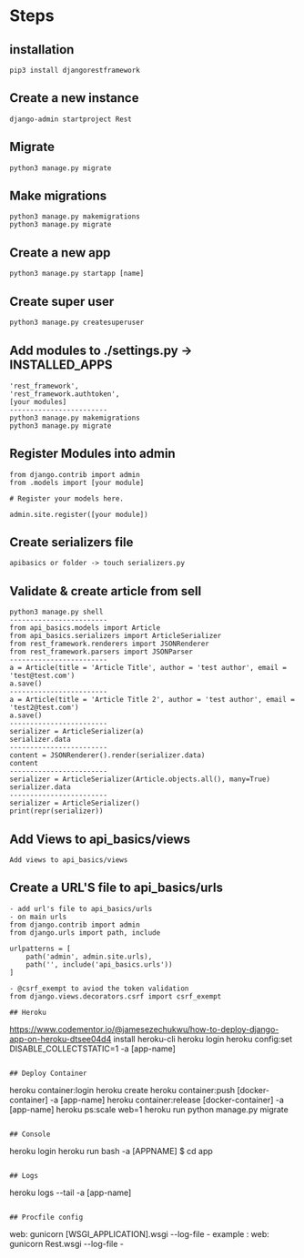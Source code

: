 # Steps

## installation
``` 
pip3 install djangorestframework
```

## Create a new instance
```
django-admin startproject Rest 
```

## Migrate
``` 
python3 manage.py migrate
```

## Make migrations
``` 
python3 manage.py makemigrations
python3 manage.py migrate
```

## Create a new app
```
python3 manage.py startapp [name] 
```

## Create super user
``` python 
python3 manage.py createsuperuser
```

## Add modules to ./settings.py -> INSTALLED_APPS
```
'rest_framework',
'rest_framework.authtoken',
[your modules]
------------------------
python3 manage.py makemigrations
python3 manage.py migrate
```

## Register Modules into admin
``` 
from django.contrib import admin
from .models import [your module]

# Register your models here.

admin.site.register([your module])
```

## Create serializers file
```
apibasics or folder -> touch serializers.py
 ```

## Validate & create article from sell
```
python3 manage.py shell
------------------------
from api_basics.models import Article
from api_basics.serializers import ArticleSerializer
from rest_framework.renderers import JSONRenderer
from rest_framework.parsers import JSONParser
------------------------
a = Article(title = 'Article Title', author = 'test author', email = 'test@test.com')
a.save()
------------------------
a = Article(title = 'Article Title 2', author = 'test author', email = 'test2@test.com')
a.save()
------------------------
serializer = ArticleSerializer(a)
serializer.data
------------------------
content = JSONRenderer().render(serializer.data)
content
------------------------
serializer = ArticleSerializer(Article.objects.all(), many=True)
serializer.data
------------------------
serializer = ArticleSerializer()
print(repr(serializer))
```
## Add Views to api_basics/views
``` 
Add views to api_basics/views
```

## Create a URL'S file to api_basics/urls
``` 
- add url's file to api_basics/urls
- on main urls
from django.contrib import admin
from django.urls import path, include

urlpatterns = [
    path('admin', admin.site.urls),
    path('', include('api_basics.urls'))
]

- @csrf_exempt to aviod the token validation
from django.views.decorators.csrf import csrf_exempt

## Heroku 
```
https://www.codementor.io/@jamesezechukwu/how-to-deploy-django-app-on-heroku-dtsee04d4
install heroku-cli
heroku login
heroku config:set DISABLE_COLLECTSTATIC=1 -a [app-name]
```

## Deploy Container
``` 
heroku container:login
heroku create
heroku container:push [docker-container] -a [app-name]
heroku container:release [docker-container] -a [app-name]
heroku ps:scale web=1
heroku run python manage.py migrate
```

## Console
```
heroku login
heroku run bash -a [APPNAME]
$ cd app 
```

## Logs 
``` 
heroku logs --tail -a [app-name]
```

## Procfile config
```
web: gunicorn [WSGI_APPLICATION].wsgi --log-file -
example : web: gunicorn Rest.wsgi --log-file -
```
